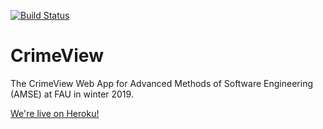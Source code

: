 [![Build Status](https://travis-ci.com/Kexplx/CrimeView.svg?branch=master)](https://travis-ci.com/Kexplx/CrimeView)

# CrimeView
The CrimeView Web App for Advanced Methods of Software Engineering (AMSE) at FAU in winter 2019.

[We're live on Heroku!](https://crime-view.herokuapp.com/home)
